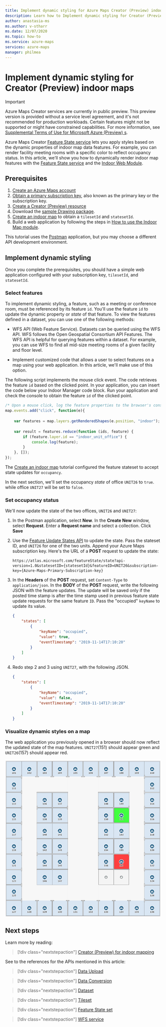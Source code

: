```yaml
---
title: Implement dynamic styling for Azure Maps Creator (Preview) indoor maps
description: Learn how to Implement dynamic styling for Creator (Preview) indoor maps 
author: anastasia-ms
ms.author: v-stharr
ms.date: 12/07/2020
ms.topic: how-to
ms.service: azure-maps
services: azure-maps
manager: philmea
---
```


# Implement dynamic styling for Creator (Preview) indoor maps

> [!IMPORTANT]
> Azure Maps Creator services are currently in public preview.
> This preview version is provided without a service level agreement, and it's not recommended for production workloads. Certain features might not be supported or might have constrained capabilities. 
> For more information, see [Supplemental Terms of Use for Microsoft Azure (Preview) s](https://azure.microsoft.com/support/legal/preview-supplemental-terms/).

Azure Maps Creator [Feature State service](/rest/api/maps/featurestate) lets you apply styles based on the dynamic properties of indoor map data features.  For example, you can render facility meeting rooms with a specific color to reflect occupancy status. In this article, we'll show you how to dynamically render indoor map features with the [Feature State service](/rest/api/maps/featurestate) and the [Indoor Web Module](how-to-use-indoor-module.md).

## Prerequisites

1. [Create an Azure Maps account](quick-demo-map-app.md#create-an-azure-maps-account)
2. [Obtain a primary subscription key](quick-demo-map-app.md#get-the-primary-key-for-your-account), also known as the primary key or the subscription key.
3. [Create a Creator (Preview) resource](how-to-manage-creator.md)
4. Download the [sample Drawing package](https://github.com/Azure-Samples/am-creator-indoor-data-examples).
5. [Create an indoor map](tutorial-creator-indoor-maps.md) to obtain a `tilesetId` and `statesetId`.
6. Build a web application by following the steps in [How to use the Indoor Map module](how-to-use-indoor-module.md).

This tutorial uses the [Postman](https://www.postman.com/) application, but you may choose a different API development environment.

## Implement dynamic styling

Once you complete the prerequisites, you should have a simple web application configured with your subscription key, `tilesetId`, and `statesetId`.

### Select features

To implement dynamic styling, a feature, such as a meeting or conference room, must be referenced by its feature `id`. You'll use the feature `id` to update the dynamic property or *state* of that feature. To view the features defined in a dataset, you can use one of the following methods:

* WFS API (Web Feature Service). Datasets can be queried using the WFS API. WFS follows the Open Geospatial Consortium API Features. The WFS API is helpful for querying features within a dataset. For example, you can use WFS to find all mid-size meeting rooms of a given facility and floor level.

* Implement customized code that allows a user to select features on a map using your web application. In this article, we'll make use of this option.  

The following script implements the mouse click event. The code retrieves the feature `id` based on the clicked point. In your application, you can insert the code below your Indoor Manager code block. Run your application and check the console to obtain the feature `id` of the clicked point.

```javascript
/* Upon a mouse click, log the feature properties to the browser's console. */
map.events.add("click", function(e){

    var features = map.layers.getRenderedShapes(e.position, "indoor");

    var result = features.reduce(function (ids, feature) {
        if (feature.layer.id == "indoor_unit_office") {
            console.log(feature);
        }
    }, []);
});
```

The [Create an indoor map](tutorial-creator-indoor-maps.md) tutorial configured the feature stateset to accept state updates for `occupancy`.

In the next section, we'll set the occupancy *state* of office `UNIT26` to `true`. while office `UNIT27` will be set to `false`.

### Set occupancy status

 We'll now update the state of the two offices, `UNIT26` and `UNIT27`:

1. In the Postman application, select **New**. In the **Create New** window, select **Request**. Enter a **Request name** and select a collection. Click **Save**

2. Use the [Feature Update States API](/rest/api/maps/featurestate/updatestatespreview) to update the state. Pass the stateset ID, and `UNIT26` for one of the two units. Append your Azure Maps subscription key. Here's the URL of a **POST** request to update the state:

    ```http
    https://atlas.microsoft.com/featureState/state?api-version=1.0&statesetID={statesetId}&featureID=UNIT26&subscription-key={Azure-Maps-Primary-Subscription-key}
    ```

3. In the **Headers** of the **POST** request, set `Content-Type` to `application/json`. In the **BODY** of the **POST** request, write the following JSON with the feature updates. The update will be saved only if the posted time stamp is after the time stamp used in previous feature state update requests for the same feature `ID`. Pass the "occupied" `keyName` to update its value.

    ```json
    {
        "states": [
            {
                "keyName": "occupied",
                "value": true,
                "eventTimestamp": "2019-11-14T17:10:20"
            }
        ]
    }
    ```

4. Redo step 2 and 3 using `UNIT27`, with the following JSON.

    ``` json
    {
        "states": [
            {
                "keyName": "occupied",
                "value": false,
                "eventTimestamp": "2019-11-14T17:10:20"
            }
        ]
    }
    ```

### Visualize dynamic styles on a map

The web application you previously opened in a browser should now reflect the updated state of the map features. `UNIT27`(151) should appear green and `UNIT26`(157) should appear red.

![Free room in green and Busy room in red](./media/indoor-map-dynamic-styling/room-state.png)

## Next steps

Learn more by reading:

> [!div class="nextstepaction"]
> [Creator (Preview) for indoor mapping](creator-indoor-maps.md)

See to the references for the APIs mentioned in this article:

> [!div class="nextstepaction"]
> [Data Upload](creator-indoor-maps.md#upload-a-drawing-package)

> [!div class="nextstepaction"]
> [Data Conversion](creator-indoor-maps.md#convert-a-drawing-package)

> [!div class="nextstepaction"]
> [Dataset](creator-indoor-maps.md#datasets)

> [!div class="nextstepaction"]
> [Tileset](creator-indoor-maps.md#tilesets)

> [!div class="nextstepaction"]
> [Feature State set](creator-indoor-maps.md#feature-statesets)

> [!div class="nextstepaction"]
> [WFS service](creator-indoor-maps.md#web-feature-service-api)